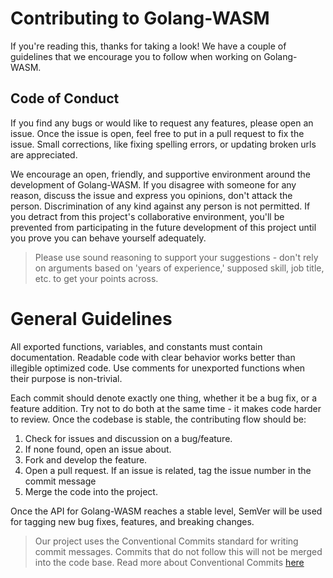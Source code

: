 # Contributing to Golang-WASM
If you're reading this, thanks for taking a look! We have a couple of guidelines that we encourage you to follow when working on Golang-WASM.

## Code of Conduct
If you find any bugs or would like to request any features, please open an issue. Once the issue is open, feel free to put in a pull request to fix the issue. Small corrections, like fixing spelling errors, or updating broken urls are appreciated. 

We encourage an open, friendly, and supportive environment around the development of Golang-WASM. If you disagree with someone for any reason, discuss the issue and express you opinions, don't attack the person. Discrimination of any kind against any person is not permitted. If you detract from this project's collaborative environment, you'll be prevented from participating in the future development of this project until you prove you can behave yourself adequately.

> Please use sound reasoning to support your suggestions - don't rely on arguments based on 'years of experience,' supposed skill, job title, etc. to get your points across.

# General Guidelines
All exported functions, variables, and constants must contain documentation. Readable code with clear behavior works better than illegible optimized code. Use comments for unexported functions when their purpose is non-trivial.

Each commit should denote exactly one thing, whether it be a bug fix, or a feature addition. Try not to do both at the same time - it makes code harder to review. Once the codebase is stable, the contributing flow should be:

1. Check for issues and discussion on a bug/feature.
2. If none found, open an issue about.
3. Fork and develop the feature.
4. Open a pull request. If an issue is related, tag the issue number in the commit message
5. Merge the code into the project.

Once the API for Golang-WASM reaches a stable level, SemVer will be used for tagging new bug fixes, features, and breaking changes. 

> Our project uses the Conventional Commits standard for writing commit messages. Commits that do not follow this will not be merged into the code base. Read more about Conventional Commits [here](https://conventionalcommits.org)